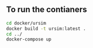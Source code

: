 ## To run the contianers
```bash
cd docker/ursim
docker build -t ursim:latest .
cd ../
docker-compose up
```